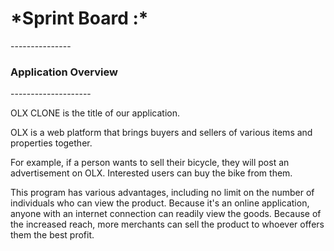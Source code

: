 
<h1>*Sprint Board :*</h1>
---------------

<h3>Application Overview</h3>
--------------------

OLX CLONE is the title of our application. 

<p>OLX is a web platform that brings buyers and sellers of various items and properties together.</p>

<p>For example, if a person wants to sell their bicycle, they will post an advertisement on OLX. Interested users can buy the bike from them.</p> 

<p>This program has various advantages, including no limit on the number of individuals who can view the product. Because it's an online application, anyone with an internet connection can readily view the goods. Because of the increased reach, more merchants can sell the product to whoever offers them the best profit.</p>

